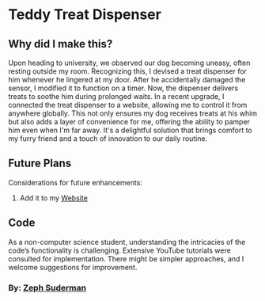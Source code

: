 # Teddy Treat Dispenser

## Why did I make this?
Upon heading to university, we observed our dog becoming uneasy, often resting outside my room. Recognizing this, I devised a treat dispenser for him whenever he lingered at my door. After he accidentally damaged the sensor, I modified it to function on a timer. Now, the dispenser delivers treats to soothe him during prolonged waits. In a recent upgrade, I connected the treat dispenser to a website, allowing me to control it from anywhere globally. This not only ensures my dog receives treats at his whim but also adds a layer of convenience for me, offering the ability to pamper him even when I'm far away. It's a delightful solution that brings comfort to my furry friend and a touch of innovation to our daily routine.

## Future Plans

Considerations for future enhancements:
1. Add it to my [Website](https://www.zephsuderman.ca)

## Code 
As a non-computer science student, understanding the intricacies of the code’s functionality is challenging. Extensive YouTube tutorials were consulted for implementation. There might be simpler approaches, and I welcome suggestions for improvement.

### By: [Zeph Suderman](https://www.zephsuderman.ca)
